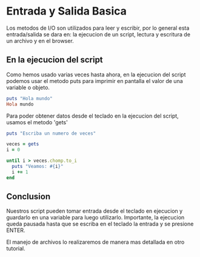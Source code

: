 # Entrada y Salida Basica

Los metodos de I/O son utilizados para leer y escribir, por lo general esta entrada/salida se dara en: la ejecucion de un script, lectura y escritura de un archivo y en el browser.

## En la ejecucion del script

Como hemos usado varias veces hasta ahora, en la ejecucion del script podemos usar el metodo puts para imprimir en pantalla el valor de una variable o objeto.

```ruby
puts "Hola mundo"
Hola mundo
```

Para poder obtener datos desde el teclado en la ejecucion del script, usamos el metodo 'gets'

```ruby
puts "Escriba un numero de veces"

veces = gets
i = 0

until i > veces.chomp.to_i
  puts "Veamos: #{i}"
  i += 1
end

```

## Conclusion

Nuestros script pueden tomar entrada desde el teclado en ejecucion y guardarlo en una variable para luego utilizarlo. Importante, la ejecucion queda pausada hasta que se escriba en el teclado la entrada y se presione ENTER.

El manejo de archivos lo realizaremos de manera mas detallada en otro tutorial.
